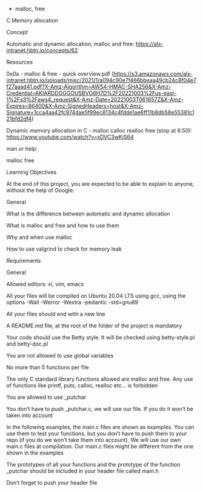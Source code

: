  - malloc, free

C Memory allocation



Concept

Automatic and dynamic allocation, malloc and free: https://alx-intranet.hbtn.io/concepts/62



Resources

0x0a - malloc & free - quick overview.pdf (https://s3.amazonaws.com/alx-intranet.hbtn.io/uploads/misc/2021/1/a094c90e7f466bbeaa49cb24c8f04e7f27aaad41.pdf?X-Amz-Algorithm=AWS4-HMAC-SHA256&X-Amz-Credential=AKIARDDGGGOUSBVO6H7D%2F20221003%2Fus-east-1%2Fs3%2Faws4_request&X-Amz-Date=20221003T061657Z&X-Amz-Expires=86400&X-Amz-SignedHeaders=host&X-Amz-Signature=1cca4aa42fc974dae5f99ec8134c4fdde1ae6ff11b8db58e55381c121bfd2df4)



Dynamic memory allocation in C - malloc calloc realloc free (stop at 6:50): https://www.youtube.com/watch?v=xDVC3wKjS64



man or help:



malloc free



Learning Objectives

At the end of this project, you are expected to be able to explain to anyone, without the help of Google:



General



What is the difference between automatic and dynamic allocation



What is malloc and free and how to use them



Why and when use malloc



How to use valgrind to check for memory leak



Requirements

General



Allowed editors: vi, vim, emacs



All your files will be compiled on Ubuntu 20.04 LTS using gcc, using the options -Wall -Werror -Wextra -pedantic -std=gnu89



All your files should end with a new line



A README.md file, at the root of the folder of the project is mandatory



Your code should use the Betty style. It will be checked using betty-style.pl and betty-doc.pl



You are not allowed to use global variables



No more than 5 functions per file



The only C standard library functions allowed are malloc and free. Any use of functions like printf, puts, calloc, realloc etc… is forbidden



You are allowed to use _putchar



You don’t have to push _putchar.c, we will use our file. If you do it won’t be taken into account



In the following examples, the main.c files are shown as examples. You can use them to test your functions, but you don’t have to push them to your repo (if you do we won’t take them into account). We will use our own main.c files at compilation. Our main.c files might be different from the one shown in the examples



The prototypes of all your functions and the prototype of the function _putchar should be included in your header file called main.h



Don’t forget to push your header file
